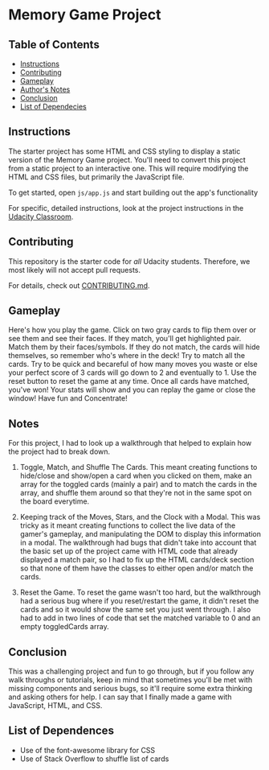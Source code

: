 # Memory Game Project

## Table of Contents

* [Instructions](#instructions)
* [Contributing](#contributing)
* [Gameplay](#gameplay)
* [Author's Notes](#notes)
* [Conclusion](#conclusion)
* [List of Dependecies](#listofdependencies)

## Instructions

The starter project has some HTML and CSS styling to display a static version of the Memory Game project. You'll need to convert this project from a static project to an interactive one. This will require modifying the HTML and CSS files, but primarily the JavaScript file.

To get started, open `js/app.js` and start building out the app's functionality

For specific, detailed instructions, look at the project instructions in the [Udacity Classroom](https://classroom.udacity.com/me).

## Contributing

This repository is the starter code for _all_ Udacity students. Therefore, we most likely will not accept pull requests.

For details, check out [CONTRIBUTING.md](CONTRIBUTING.md).

## Gameplay
Here's how you play the game. Click on two gray cards to flip them over or see them and see their faces. If they match, you'll get highlighted pair. Match them by their faces/symbols. If they do not match, the cards will hide themselves, so remember who's where in the deck! Try to match all the cards. Try to be quick and becareful of how many moves you waste or else your perfect score of 3 cards will go down to 2 and eventually to 1. Use the reset button to reset the game at any time. Once all cards have matched, you've won! Your stats will show and you can replay the game or close the window! Have fun and Concentrate!

## Notes

For this project, I had to look up a walkthrough that helped to explain how the project had to break down.

1. Toggle, Match, and Shuffle The Cards. This meant creating functions to hide/close and show/open a card when you clicked on them, make an array for the toggled cards (mainly a pair) and to match the cards in the array, and shuffle them around so that they're not in the same spot on the board everytime.

2. Keeping track of the Moves, Stars, and the Clock with a Modal. This was tricky as it meant creating functions to collect the live data of the gamer's gameplay, and manipulating the DOM to display this information in a modal. The walkthrough had bugs that didn't take into account that the basic set up of the project came with HTML code that already displayed a match pair, so I had to fix up the HTML cards/deck section so that none of them have the classes to either open and/or match the cards. 

3. Reset the Game. To reset the game wasn't too hard, but the walkthrough had a serious bug where if you reset/restart the game, it didn't reset the cards and so it would show the same set you just went through. I also had to add in two lines of code that set the matched variable to 0 and an empty toggledCards array. 

## Conclusion

This was a challenging project and fun to go through, but if you follow any walk throughs or tutorials, keep in mind that sometimes you'll be met with missing components and serious bugs, so it'll require some extra thinking and asking others for help. I can say that I finally made a game with JavaScript, HTML, and CSS.


## List of Dependences
* Use of the font-awesome library for CSS
* Use of Stack Overflow to shuffle list of cards

